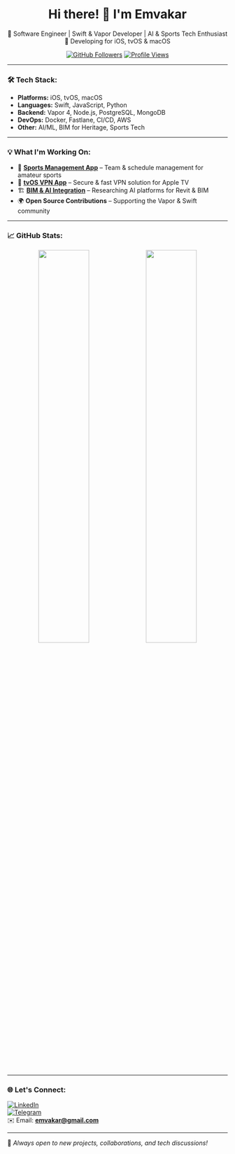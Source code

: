 <h1 align="center">Hi there! 👋 I'm Emvakar</h1>

<p align="center">
🚀 Software Engineer | Swift & Vapor Developer | AI & Sports Tech Enthusiast  
📱 Developing for iOS, tvOS & macOS  
</p>

<p align="center">
  <a href="https://github.com/emvakar"><img src="https://img.shields.io/github/followers/emvakar?label=Follow&style=social" alt="GitHub Followers"></a>
  <a href="https://github.com/emvakar"><img src="https://komarev.com/ghpvc/?username=emvakar&label=Profile%20Views&color=blueviolet&style=flat" alt="Profile Views"></a>
</p>

---

### 🛠 Tech Stack:
- **Platforms:** iOS, tvOS, macOS  
- **Languages:** Swift, JavaScript, Python  
- **Backend:** Vapor 4, Node.js, PostgreSQL, MongoDB  
- **DevOps:** Docker, Fastlane, CI/CD, AWS  
- **Other:** AI/ML, BIM for Heritage, Sports Tech  

---

### 💡 What I'm Working On:
- 🏒 **[Sports Management App](#)** – Team & schedule management for amateur sports  
- 📱 **[tvOS VPN App](#)** – Secure & fast VPN solution for Apple TV  
- 🏗 **[BIM & AI Integration](#)** – Researching AI platforms for Revit & BIM  
- 🌍 **Open Source Contributions** – Supporting the Vapor & Swift community  

---

### 📈 GitHub Stats:

<p align="center">
  <img src="https://github-readme-stats.vercel.app/api?username=emvakar&show_icons=true&theme=radical" width="48%">
  <img src="https://github-readme-streak-stats.herokuapp.com/?user=emvakar&theme=radical" width="48%">
</p>

---

### 🌐 Let's Connect:
[![LinkedIn](https://img.shields.io/badge/LinkedIn-Profile-blue?style=flat&logo=linkedin)](https://www.linkedin.com/in/emvakar)  
[![Telegram](https://img.shields.io/badge/Telegram-@emvakar-blue?style=flat&logo=telegram)](https://t.me/emvakar)  
✉️ Email: **[emvakar@gmail.com](mailto:emvakar@gmail.com)**  

---

🚀 *Always open to new projects, collaborations, and tech discussions!*
